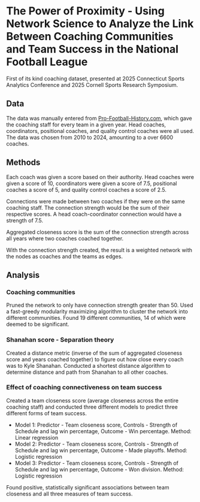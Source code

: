 # The Power of Proximity -  Using Network Science to Analyze the Link Between Coaching Communities and Team Success in the National Football League
First of its kind coaching dataset, presented at 2025 Connecticut Sports Analytics Conference and 2025 Cornell Sports Research Symposium.

## Data
The data was manually entered from [Pro-Football-History.com](https://pro-football-history.com/), which gave the coaching staff for every team in a given year. Head coaches, coordinators, positional coaches, and quality control coaches were all used. The data was chosen from 2010 to 2024, amounting to a over 6600 coaches.

## Methods
Each coach was given a score based on their authority. Head coaches were given a score of 10, coordinators were given a score of 7.5, positional coaches a score of 5, and quality control coaches a score of 2.5. 

Connections were made between two coaches if they were on the same coaching staff. The connection strength would be the sum of their respective scores. A head coach-coordinator connection would have a strength of 7.5.

Aggregated closeness score is the sum of the connection strength across all years where two coaches coached together.

With the connection strength created, the result is a weighted network with the nodes as coaches and the teams as edges.

## Analysis
### Coaching communities
Pruned the network to only have connection strength greater than 50. Used a fast-greedy modularity maximizing algorithm to cluster the network into different communities. Found 19 different communities, 14 of which were deemed to be significant.

### Shanahan score - Separation theory
Created a distance metric (inverse of the sum of aggregated closeness score and years coached together) to figure out how close every coach was to Kyle Shanahan. Conducted a shortest distance algorithm to determine distance and path from Shanahan to all other coaches.

### Effect of coaching connectiveness on team success
Created a team closeness score (average closeness across the entire coaching staff) and conducted three different models to predict three different forms of team success.
- Model 1: Predictor - Team closeness score, Controls - Strength of Schedule and lag win percentage, Outcome - Win percentage. Method: Linear regression
- Model 2: Predictor - Team closeness score, Controls - Strength of Schedule and lag win percentage, Outcome - Made playoffs. Method: Logistic regression
- Model 3: Predictor - Team closeness score, Controls - Strength of Schedule and lag win percentage, Outcome - Won division. Method: Logistic regression

Found positive, statistically significant associations between team closeness and all three measures of team success.

